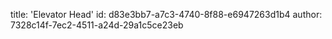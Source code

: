 title: 'Elevator Head'
id: d83e3bb7-a7c3-4740-8f88-e6947263d1b4
author: 7328c14f-7ec2-4511-a24d-29a1c5ce23eb
